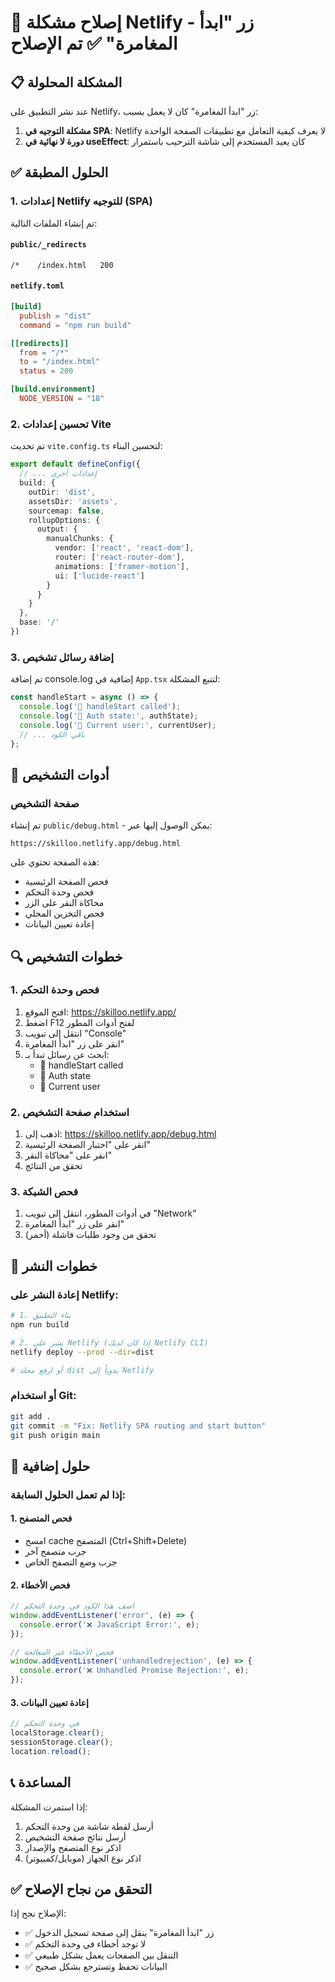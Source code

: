 # 🔧 إصلاح مشكلة Netlify - زر "ابدأ المغامرة" ✅ تم الإصلاح

## 📋 المشكلة المحلولة
عند نشر التطبيق على Netlify، زر "ابدأ المغامرة" كان لا يعمل بسبب:
1. **مشكلة التوجيه في SPA**: Netlify لا يعرف كيفية التعامل مع تطبيقات الصفحة الواحدة
2. **دورة لا نهائية في useEffect**: كان يعيد المستخدم إلى شاشة الترحيب باستمرار

## ✅ الحلول المطبقة

### 1. إعدادات Netlify للتوجيه (SPA)
تم إنشاء الملفات التالية:

#### `public/_redirects`
```
/*    /index.html   200
```

#### `netlify.toml`
```toml
[build]
  publish = "dist"
  command = "npm run build"

[[redirects]]
  from = "/*"
  to = "/index.html"
  status = 200

[build.environment]
  NODE_VERSION = "18"
```

### 2. تحسين إعدادات Vite
تم تحديث `vite.config.ts` لتحسين البناء:

```typescript
export default defineConfig({
  // ... إعدادات أخرى
  build: {
    outDir: 'dist',
    assetsDir: 'assets',
    sourcemap: false,
    rollupOptions: {
      output: {
        manualChunks: {
          vendor: ['react', 'react-dom'],
          router: ['react-router-dom'],
          animations: ['framer-motion'],
          ui: ['lucide-react']
        }
      }
    }
  },
  base: '/'
})
```

### 3. إضافة رسائل تشخيص
تم إضافة console.log إضافية في `App.tsx` لتتبع المشكلة:

```typescript
const handleStart = async () => {
  console.log('🚀 handleStart called');
  console.log('🔐 Auth state:', authState);
  console.log('👤 Current user:', currentUser);
  // ... باقي الكود
};
```

## 🧪 أدوات التشخيص

### صفحة التشخيص
تم إنشاء `public/debug.html` - يمكن الوصول إليها عبر:
```
https://skilloo.netlify.app/debug.html
```

هذه الصفحة تحتوي على:
- فحص الصفحة الرئيسية
- فحص وحدة التحكم
- محاكاة النقر على الزر
- فحص التخزين المحلي
- إعادة تعيين البيانات

## 🔍 خطوات التشخيص

### 1. فحص وحدة التحكم
1. افتح الموقع: https://skilloo.netlify.app/
2. اضغط F12 لفتح أدوات المطور
3. انتقل إلى تبويب "Console"
4. انقر على زر "ابدأ المغامرة"
5. ابحث عن رسائل تبدأ بـ:
   - 🚀 handleStart called
   - 🔐 Auth state
   - 👤 Current user

### 2. استخدام صفحة التشخيص
1. اذهب إلى: https://skilloo.netlify.app/debug.html
2. انقر على "اختبار الصفحة الرئيسية"
3. انقر على "محاكاة النقر"
4. تحقق من النتائج

### 3. فحص الشبكة
1. في أدوات المطور، انتقل إلى تبويب "Network"
2. انقر على زر "ابدأ المغامرة"
3. تحقق من وجود طلبات فاشلة (أحمر)

## 🚀 خطوات النشر

### إعادة النشر على Netlify:
```bash
# 1. بناء التطبيق
npm run build

# 2. نشر على Netlify (إذا كان لديك Netlify CLI)
netlify deploy --prod --dir=dist

# أو ارفع مجلد dist يدوياً إلى Netlify
```

### أو استخدام Git:
```bash
git add .
git commit -m "Fix: Netlify SPA routing and start button"
git push origin main
```

## 🔧 حلول إضافية

### إذا لم تعمل الحلول السابقة:

#### 1. فحص المتصفح
- امسح cache المتصفح (Ctrl+Shift+Delete)
- جرب متصفح آخر
- جرب وضع التصفح الخاص

#### 2. فحص الأخطاء
```javascript
// أضف هذا الكود في وحدة التحكم
window.addEventListener('error', (e) => {
  console.error('❌ JavaScript Error:', e);
});

// فحص الأخطاء غير المعالجة
window.addEventListener('unhandledrejection', (e) => {
  console.error('❌ Unhandled Promise Rejection:', e);
});
```

#### 3. إعادة تعيين البيانات
```javascript
// في وحدة التحكم
localStorage.clear();
sessionStorage.clear();
location.reload();
```

## 📞 المساعدة

إذا استمرت المشكلة:
1. أرسل لقطة شاشة من وحدة التحكم
2. أرسل نتائج صفحة التشخيص
3. اذكر نوع المتصفح والإصدار
4. اذكر نوع الجهاز (موبايل/كمبيوتر)

## ✅ التحقق من نجاح الإصلاح

الإصلاح نجح إذا:
- ✅ زر "ابدأ المغامرة" ينقل إلى صفحة تسجيل الدخول
- ✅ لا توجد أخطاء في وحدة التحكم
- ✅ التنقل بين الصفحات يعمل بشكل طبيعي
- ✅ البيانات تحفظ وتسترجع بشكل صحيح